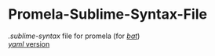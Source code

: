 # Promela-Sublime-Syntax-File
_.sublime-syntax_ file for promela (for [_bat_](https://github.com/sharkdp/bat))  
[_yaml_ version](https://packagecontrol.io/packages/Promela_Spin)
